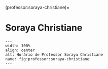 (professor:soraya-christiane)=

# Soraya Christiane

```{figure} ../_static/img/professor/soraya-christiane.png
---
width: 100%
align: center
alt: Horário de Professor Soraya Christiane
name: fig:professor:soraya-christiane
---
```

